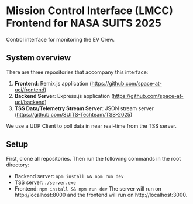 # Mission Control Interface (LMCC) Frontend for NASA SUITS 2025

Control interface for monitoring the EV Crew.

## System overview

There are three repositories that accompany this interface:

1. **Frontend**: Remix.js application (https://github.com/space-at-uci/frontend)
2. **Backend Server**: Express.js application (https://github.com/space-at-uci/backend)
3. **TSS Data/Telemetry Stream Server**: JSON stream server (https://github.com/SUITS-Techteam/TSS-2025)

We use a UDP Client to poll data in near real-time from the TSS server.

## Setup

First, clone all repositories. Then run the following commands in the root directory:

- Backend server: `npm install && npm run dev`
- TSS server: `./server.exe`
- Frontend: `npm install && npm run dev`
  The server will run on http://localhost:8000 and the frontend will run on http://localhost:3000.
